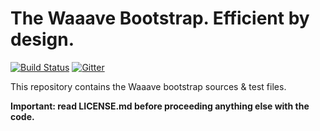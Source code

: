 The Waaave Bootstrap. Efficient by design.
==========================================

[![Build Status](https://travis-ci.org/waaave/waaave-bootstrap.svg?branch=master)](https://travis-ci.org/waaave/waaave-bootstrap) [![Gitter](https://badges.gitter.im/Join%20Chat.svg)](https://gitter.im/waaave/waaave-bootstrap?utm_source=badge&utm_medium=badge&utm_campaign=pr-badge&utm_content=badge)

This repository contains the Waaave bootstrap sources & test files.

**Important: read LICENSE.md before proceeding anything else with the code.**
